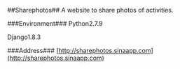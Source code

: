 ##Sharephotos##
A website to share photos of activities.

###Environment###
Python2.7.9

Django1.8.3

###Address###
[http://sharephotos.sinaapp.com](http://sharephotos.sinaapp.com)